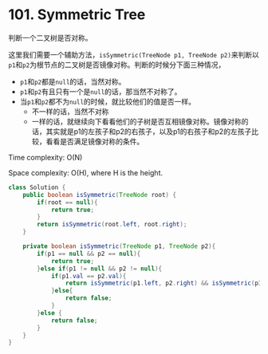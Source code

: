 # 101. Symmetric Tree

判断一个二叉树是否对称。

这里我们需要一个辅助方法，`isSymmetric(TreeNode p1, TreeNode p2)`来判断以`p1`和`p2`为根节点的二叉树是否镜像对称。判断的时候分下面三种情况，
+ `p1`和`p2`都是`null`的话，当然对称。
+ `p1`和`p2`有且只有一个是`null`的话，那当然不对称了。
+ 当`p1`和`p2`都不为`null`的时候，就比较他们的值是否一样。
  + 不一样的话，当然不对称
  + 一样的话，就继续向下看看他们的子树是否互相镜像对称。镜像对称的话，其实就是p1的左孩子和p2的右孩子，以及p1的右孩子和p2的左孩子比较，看看是否满足镜像对称的条件。


Time complexity: O(N)

Space complexity: O(H), where H is the height.

```java
class Solution {
    public boolean isSymmetric(TreeNode root) {
        if(root == null){
            return true;
        }
        return isSymmetric(root.left, root.right);
    }

    private boolean isSymmetric(TreeNode p1, TreeNode p2){
        if(p1 == null && p2 == null){
            return true;
        }else if(p1 != null && p2 != null){
            if(p1.val == p2.val){
                return isSymmetric(p1.left, p2.right) && isSymmetric(p1.right, p2.left);
            }else{
                return false;
            }
        }else {
            return false;
        }
    }
}
```